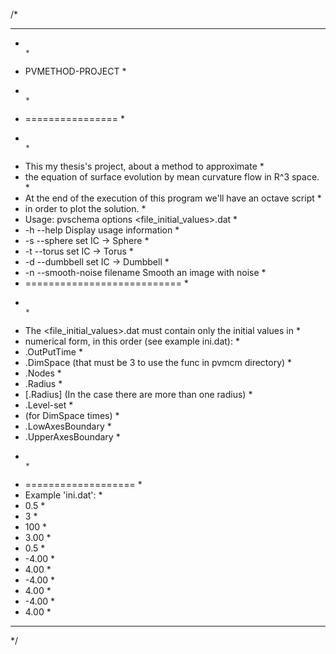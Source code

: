 /*
 * * * * * * * * * * * * * * * * * * * * * * * * * * * * * * * * * * * * * * 
 *                                                                          *
 *  PVMETHOD-PROJECT                                                        *
 *                                                                          *
 *  ================                                                        *
 *                                                                          *
 *  This my thesis's project, about a method to approximate                 *
 *  the equation of surface evolution by mean curvature flow in R^3 space.  *
 *  At the end of the execution of this program we'll have an octave script *
 *  in order to plot the solution.                                          *
 *  Usage: pvschema options <file_initial_values>.dat                       *
 *  -h  --help          			Display usage information   *
 *  -s  --sphere        			set IC -> Sphere            *
 *  -t  --torus         			set IC -> Torus             *
 *  -d  --dumbbell      		  	set IC -> Dumbbell          *
 *  -n  --smooth-noise filename 	        Smooth an image with noise  *
 *  ===========================                                             *
 *                                                                          *
 *  The <file_initial_values>.dat must contain only the initial values in   *
 *  numerical form, in this order (see example ini.dat):                    *
 *   .OutPutTime                                                            *
 *   .DimSpace (that must be 3 to use the func in pvmcm directory)          *
 *   .Nodes                                                                 *
 *   .Radius                                                                *
 *   [.Radius] (In the case there are more than one radius)                 * 
 *   .Level-set                                        			    *
 *   (for DimSpace times)                                                   *
 *   .LowAxesBoundary                                                       *
 *   .UpperAxesBoundary                                                     *
 *                                                                          *
 *  ===================                                                     *
 * Example 'ini.dat':                                                       *
 * 0.5                                                                      *
 * 3                                                                        *
 * 100                                                                      *
 * 3.00                                                                     *
 * 0.5                                                                      *
 * -4.00                                                                    *
 * 4.00                                                                     *
 * -4.00                                                                    *
 * 4.00                                                                     *
 * -4.00                                                                    *
 * 4.00                                                                     *
 * * * * * * * * * * * * * * * * * * * * * * * * * * * * * * * * * * * * * *
 */